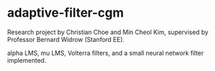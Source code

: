 # adaptive-filter-cgm
Research project by Christian Choe and Min Cheol Kim, supervised by Professor Bernard Widrow (Stanford EE).

alpha LMS, mu LMS, Volterra filters, and a small neural network filter implemented.